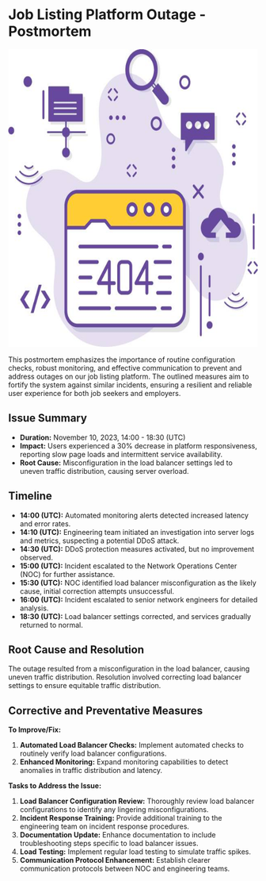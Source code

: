 # Job Listing Platform Outage - Postmortem

<p align="center">
   <img src="two.jpg" alt="Porgram outage" width="600" height="600">
</p>


This postmortem emphasizes the importance of routine configuration checks, robust monitoring, and effective communication to prevent and address outages on our job listing platform. The outlined measures aim to fortify the system against similar incidents, ensuring a resilient and reliable user experience for both job seekers and employers.



## Issue Summary
- **Duration:** November 10, 2023, 14:00 - 18:30 (UTC)
- **Impact:** Users experienced a 30% decrease in platform responsiveness, reporting slow page loads and intermittent service availability.
- **Root Cause:** Misconfiguration in the load balancer settings led to uneven traffic distribution, causing server overload.

## Timeline
- **14:00 (UTC):** Automated monitoring alerts detected increased latency and error rates.
- **14:10 (UTC):** Engineering team initiated an investigation into server logs and metrics, suspecting a potential DDoS attack.
- **14:30 (UTC):** DDoS protection measures activated, but no improvement observed.
- **15:00 (UTC):** Incident escalated to the Network Operations Center (NOC) for further assistance.
- **15:30 (UTC):** NOC identified load balancer misconfiguration as the likely cause, initial correction attempts unsuccessful.
- **16:00 (UTC):** Incident escalated to senior network engineers for detailed analysis.
- **18:30 (UTC):** Load balancer settings corrected, and services gradually returned to normal.

## Root Cause and Resolution
The outage resulted from a misconfiguration in the load balancer, causing uneven traffic distribution. Resolution involved correcting load balancer settings to ensure equitable traffic distribution.

## Corrective and Preventative Measures
**To Improve/Fix:**
1. **Automated Load Balancer Checks:** Implement automated checks to routinely verify load balancer configurations.
2. **Enhanced Monitoring:** Expand monitoring capabilities to detect anomalies in traffic distribution and latency.
  
**Tasks to Address the Issue:**
1. **Load Balancer Configuration Review:** Thoroughly review load balancer configurations to identify any lingering misconfigurations.
2. **Incident Response Training:** Provide additional training to the engineering team on incident response procedures.
3. **Documentation Update:** Enhance documentation to include troubleshooting steps specific to load balancer issues.
4. **Load Testing:** Implement regular load testing to simulate traffic spikes.
5. **Communication Protocol Enhancement:** Establish clearer communication protocols between NOC and engineering teams.


